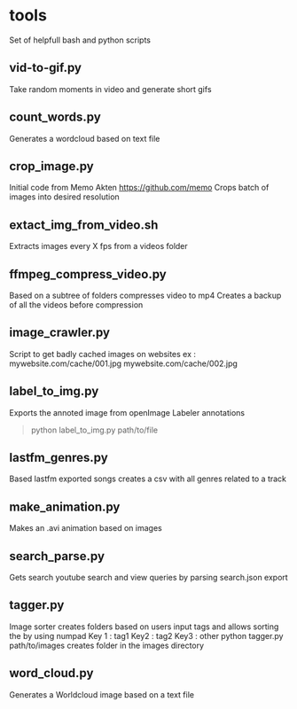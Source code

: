 # tools
Set of helpfull bash and python scripts


## vid-to-gif.py
Take random moments in video and generate short gifs

## count_words.py
Generates a wordcloud based on text file

## crop_image.py
Initial code from Memo Akten 
https://github.com/memo
Crops batch of images into desired resolution

## extact_img_from_video.sh
Extracts images every X fps from a videos folder

## ffmpeg_compress_video.py
Based on a subtree of folders compresses video to mp4 
Creates a backup of all the videos before compression

## image_crawler.py
Script to get badly cached images on websites
ex : mywebsite.com/cache/001.jpg  mywebsite.com/cache/002.jpg 

## label_to_img.py
Exports the annoted image from openImage Labeler annotations
> python label_to_img.py path/to/file

## lastfm_genres.py
Based  lastfm exported songs creates a csv with all genres related to a track 

## make_animation.py
Makes an .avi animation based on images

## search_parse.py
Gets search youtube search and view queries by parsing search.json export 

## tagger.py
Image sorter
creates folders based on users input tags and allows sorting the by using numpad
Key 1 : tag1 Key2 : tag2 Key3 : other
python tagger.py path/to/images
creates folder in the images directory

## word_cloud.py
Generates a Worldcloud image based on a text file
 
